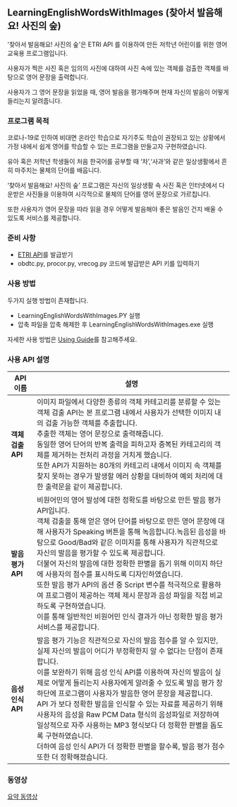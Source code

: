 ## LearningEnglishWordsWithImages (찾아서 발음해요! 사진의 숲)

'찾아서 발음해요! 사진의 숲'은 ETRI API 를 이용하여 만든 저학년 어린이를 위한 영어 교육용 프로그램입니다. 

사용자가 찍은 사진 혹은 임의의 사진에 대하여 사진 속에 있는 객체를 검출한 객체를 바탕으로 영어 문장을 출력합니다.

사용자가 그 영어 문장을 읽었을 때, 영어 발음을 평가해주며 현재 자신의 발음이 어떻게 들리는지 알려줍니다.

### 프로그램 목적

코로나-19로 인하여 비대면 온라인 학습으로 자기주도 학습이 권장되고 있는 상황에서 가정 내에서 쉽게 영어를 학습할 수 있는 프로그램을 만들고자 구현하였습니다.

유아 혹은 저학년 학생들이 처음 한국어를 공부할 때 ‘차’,‘사과’와 같은 일상생활에서 흔히 마주치는 물체의 단어를 배웁니다.

‘찾아서 발음해요! 사진의 숲’ 프로그램은 자신의 일상생활 속 사진 혹은 인터넷에서 다운받은 사진들을 이용하여 시각적으로 물체의 단어를 영어 문장으로 가르칩니다.

또한 사용자가 영어 문장을 따라 읽을 경우 어떻게 발음해야 좋은 발음인 건지 배울 수 있도록 서비스를 제공합니다.

### 준비 사항

   * [ETRI API](http://aiopen.etri.re.kr/intro_inquire.php)를 발급받기
   * obdtc.py, procor.py, vrecog.py 코드에 발급받은 API 키를 입력하기


### 사용 방법

두가지 실행 방법이 존재합니다.

   * LearningEnglishWordsWithImages.PY 실행
   * 압축 파일을 압축 해제한 후 LearningEnglishWordsWithImages.exe 실행

자세한 사용 방법은 [Using Guide](https://github.com/jee00609/LearningEnglishWordsWithImages/blob/master/UsingGuide.pdf)를 참고해주세요.

### 사용 API 설명

|API 이름|설명|
|---|---|
|**객체 검출 API**|이미지 파일에서 다양한 종류의 객체 카테고리를 분류할 수 있는 객체 검출 API는 본 프로그램 내에서 사용자가 선택한 이미지 내의 검출 가능한 객체를 추출합니다.<br/>추출한 객체는 영어 문장으로 출력해줍니다.<br/>동일한 영어 단어의 반복 출력을 피하고자 중복된 카테고리의 객체를 제거하는 전처리 과정을 거치게 했습니다.<br/>또한 API가 지원하는 80개의 카테고리 내에서 이미지 속 객체를 찾지 못하는  경우가 발생할 에러 상황을 대비하여 예외 처리에 대한 출력문을 같이 제공합니다.|
|**발음평가 API**|비원어민의 영어 발성에 대한 정확도를 바탕으로 만든 발음 평가 API입니다.<br/>객체 검출을 통해 얻은 영어 단어를 바탕으로 만든 영어 문장에 대해 사용자가 Speaking 버튼을 통해 녹음합니다.녹음된 음성을 바탕으로 Good/Bad와 같은 이미지를 통해 사용자가 직관적으로 자신의 발음을 평가할 수 있도록 제공합니다.<br/>더불어 자신의 발음에 대한 정확한 판별을 돕기 위해 이미지 하단에 사용자의 점수를 표시하도록 디자인하였습니다.<br/>또한 발음 평가 API의 옵션 중 Script 변수를 적극적으로 활용하여 프로그램이 제공하는 객체 제시 문장과 음성 파일을 직접 비교하도록 구현하였습니다.<br/>이를 통해 일반적인 비원어민 인식 결과가 아닌 정확한 발음 평가 서비스를 제공합니다.|
|**음성인식 API**|발음 평가 기능은 직관적으로 자신의 발음 점수를 알 수 있지만, 실제 자신의 발음이 어디가 부정확한지 알 수 없다는 단점이 존재합니다.<br/>이를 보완하기 위해 음성 인식 API를 이용하여 자신의 발음이 실제로 어떻게 들리는지 사용자에게 알려줄 수 있도록 발음 평가 창 하단에 프로그램이 사용자가 발음한 영어 문장을 제공합니다.<br/>API 가 보다 정확한 발음을 인식할 수 있는 자료를 제공하기 위해 사용자의 음성을 Raw PCM Data 형식의 음성파일로 저장하여 일상적으로 자주 사용하는 MP3 형식보다 더 정확한 판별을 돕도록 구현하였습니다.<br/>더하여 음성 인식 API가 더 정확한 판별을 할수록, 발음 평가 점수 또한 더 정확해졌습니다.|

### 동영상
[요약 동영상](https://www.youtube.com/embed/wIovzodQKyA)
